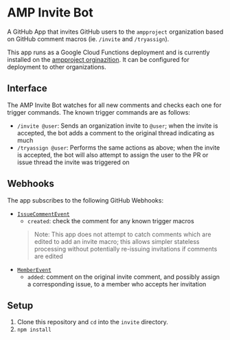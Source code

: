 AMP Invite Bot
==============

A GitHub App that invites GitHub users to the `ampproject` organization based
on GitHub comment macros (ie. `/invite` and `/tryassign`).

This app runs as a Google Cloud Functions deployment and is currently installed
on the [ampproject orginazition](https://github.com/ampproject). It can be
configured for deployment to other organizations.

Interface
---------

The AMP Invite Bot watches for all new comments and checks each one for trigger
commands. The known trigger commands are as follows:

- `/invite @user`: Sends an organization invite to `@user`; when the invite is accepted, the bot adds a comment to the original thread indicating as much
- `/tryassign @user`: Performs the same actions as above; when the invite is
accepted, the bot will also attempt to assign the user to the PR or issue
thread the invite was triggered on

Webhooks
--------

The app subscribes to the following GitHub Webhooks:

* [`IssueCommentEvent`](https://developer.github.com/v3/activity/events/types/#issuecommentevent)
  * `created`: check the comment for any known trigger macros
  > Note: This app does not attempt to catch comments which are edited to add an invite macro; this allows simpler stateless processing without potentially re-issuing invitations if comments are edited
* [`MemberEvent`](https://developer.github.com/v3/activity/events/types/#memberevent)
  * `added`: comment on the original invite comment, and possibly assign a corresponding issue, to a member who accepts her invitation

Setup
-----

1. Clone this repository and `cd` into the `invite` directory.
2. `npm install`
